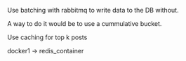 Use batching with rabbitmq to write data to the DB without.

A way to do it would be to use a cummulative bucket.

Use caching for top k posts

docker1 -> redis_container